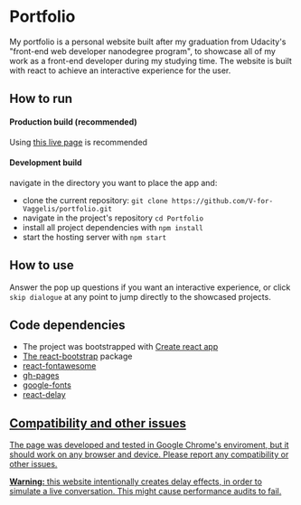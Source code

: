 # Portfolio

My portfolio is a personal website built after my graduation from Udacity's "front-end web developer nanodegree program", to showcase all of my work as a front-end developer during my studying time. The website is built with react to achieve an interactive experience for the user.

## How to run

#### Production build (recommended)

Using <a href="https://v-for-vaggelis.github.io/portfolio/">this live page</a> is recommended

#### Development build

navigate in the directory you want to place the app and:

* clone the current repository: `git clone https://github.com/V-for-Vaggelis/portfolio.git`
* navigate in the project's repository `cd Portfolio`
* install all project dependencies with `npm install`
* start the hosting server with `npm start`

## How to use

Answer the pop up questions if you want an interactive experience, or click `skip dialogue` at any point to jump directly to the showcased projects.

## Code dependencies

<ul>
<li>The project was bootstrapped with <a href="https://github.com/facebook/create-react-app"> Create react app</li>
<li>The <a href="https://react-bootstrap.github.io/getting-started/introduction/">react-bootstrap</a> package</li>
<li><a href="https://github.com/FortAwesome/react-fontawesome">react-fontawesome</a></li>
<li><a href="https://www.npmjs.com/package/gh-pages">gh-pages</a></li>
<li><a href="https://fonts.google.com/">google-fonts</li>
<li><a href="https://www.npmjs.com/package/react-delay">react-delay</li>
</ul>

## Compatibility and other issues

The page was developed and tested in Google Chrome's  enviroment, but it should work on any browser and device. Please report any compatibility or other issues.

**Warning:** this website intentionally creates delay effects, in order to simulate a live conversation. This might cause performance audits to fail.
